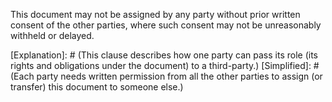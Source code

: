 This document may not be assigned by any party without prior written consent of the other parties, where such consent may not be unreasonably withheld or delayed.

[Explanation]: # (This clause describes how one party can pass its role (its rights and obligations under the document) to a third-party.)
[Simplified]: # (Each party needs written permission from all the other parties to assign (or transfer) this document to someone else.)